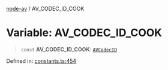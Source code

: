 [node-av](../globals.md) / AV\_CODEC\_ID\_COOK

# Variable: AV\_CODEC\_ID\_COOK

> `const` **AV\_CODEC\_ID\_COOK**: [`AVCodecID`](../type-aliases/AVCodecID.md)

Defined in: [constants.ts:454](https://github.com/seydx/av/blob/f8631fc881b394300b1479f511d55cf1c370a87f/src/constants/constants.ts#L454)
